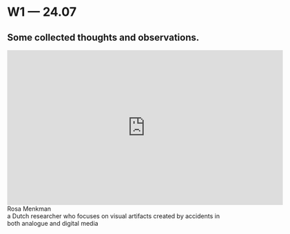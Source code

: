 # W1 — 24.07

## Some collected thoughts and observations.

<iframe title="vimeo-player" src="https://player.vimeo.com/video/204594808" width="640" height="360" frameborder="0" allowfullscreen></iframe>
Rosa Menkman </br>
a Dutch researcher who focuses on visual artifacts created by accidents in both analogue and digital media
